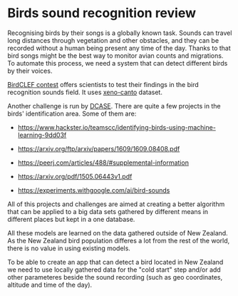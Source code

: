 # Birds sound recognition review

Recognising birds by their songs is a globally known task. Sounds can travel long distances through vegetation and other obstacles, and they can be recorded without a human being present any time of the day. Thanks to that bird songs might be the best way to monitor avian counts and migrations. To automate this process, we need a system that can detect different birds by their voices.

[BirdCLEF contest](http://www.imageclef.org/lifeclef/2017/bird) offers scientists to test their findings in the bird recognition sounds field.
It uses [xeno-canto](https://www.xeno-canto.org/) dataset.

Another challenge is run by [DCASE](http://dcase.community/challenge2018/task-bird-audio-detection).
There are quite a few projects in the birds' identification area. Some of them are:

* https://www.hackster.io/teamscc/identifying-birds-using-machine-learning-9dd03f

* https://arxiv.org/ftp/arxiv/papers/1609/1609.08408.pdf

* https://peerj.com/articles/488/#supplemental-information

* https://arxiv.org/pdf/1505.06443v1.pdf

* https://experiments.withgoogle.com/ai/bird-sounds

All of this projects and challenges are aimed at creating a better algorithm that can be applied to a big data sets gathered by different means in different places but kept in a one database.

All these models are learned on the data gathered outside of New Zealand. As the New Zealand bird population differes a lot from the rest of the world, there is no value in using existing models.

To be able to create an app that can detect a bird located in New Zealand we need to use locally gathered data for the "cold start" step and/or add other parameteres beside the sound recording (such as geo coordinates, altitude and time of the day).